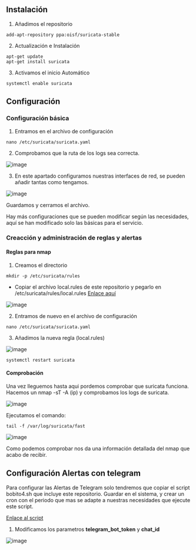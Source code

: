 ## Instalación

1. Añadimos el repositorio

```
add-apt-repository ppa:oisf/suricata-stable
```

2. Actualización e Instalación

```
apt-get update
apt-get install suricata
```

3. Activamos el inicio Automático

```
systemctl enable suricata
```

## Configuración

### Configuración básica

1. Entramos en el archivo de configuración

```
nano /etc/suricata/suricata.yaml
```

2. Comprobamos que la ruta de los logs sea correcta.

![image](https://github.com/Scosrom/Suricata-Telegram/assets/114906778/d8553575-dd5a-4b7d-8024-dba2e7168825)


3. En este apartado configuramos nuestras interfaces de red, se pueden añadir tantas como tengamos.

![image](https://github.com/Scosrom/Suricata-Telegram/assets/114906778/46ccd33a-9965-449d-8c92-25c82a5c3120)

Guardamos y cerramos el archivo. 

Hay más configuraciones que se pueden modificar según las necesidades, aquí se han modificado solo las básicas para el servicio. 

### Creacción y administración de reglas y alertas

#### Reglas para nmap

  1. Creamos el directorio

```
mkdir -p /etc/suricata/rules
```

- Copiar el archivo local.rules de este repositorio y pegarlo en /etc/suricata/rules/local.rules [Enlace aquí](local.rules)

![image](https://github.com/Scosrom/Suricata-Telegram/assets/114906778/23f42020-14c3-421e-8af5-6fbfd6a5712f)

  2. Entramos de nuevo en el archivo de configuración

```
nano /etc/suricata/suricata.yaml
```

  3. Añadimos la nueva regla (local.rules)

![image](https://github.com/Scosrom/Suricata-Telegram/assets/114906778/e28338a6-e31d-4fbf-8055-e732a19a66e7)


```
systemctl restart suricata
```

#### Comprobación 

Una vez lleguemos hasta aqui pordemos comprobar que suricata funciona. 
Hacemos un nmap -sT -A (ip) y comprobamos los logs de suricata. 

![image](https://github.com/Scosrom/Suricata-Telegram/assets/114906778/e75cad5a-361d-43f4-bfca-970837ffaade)

Ejecutamos el comando:

```
tail -f /var/log/suricata/fast
```

![image](https://github.com/Scosrom/Suricata-Telegram/assets/114906778/86570241-f661-4552-bf8c-b19a9274a96a)

Como podemos comprobar nos da una información detallada del nmap que acabo de recibir. 

## Configuración Alertas con telegram

Para configurar las Alertas de Telegram solo tendremos que copiar el script bobito4.sh que incluye este repositorio. Guardar en el sistema, y crear un cron con el periodo que mas se adapte a nuestras necesidades que ejecute este script. 

[Enlace al script](botito4.sh)

1. Modificamos los parametros **telegram_bot_token** y **chat_id**

![image](https://github.com/Scosrom/Suricata-Telegram/assets/114906778/67c26142-2b9a-4c7e-91a4-8a50338a1d71)

